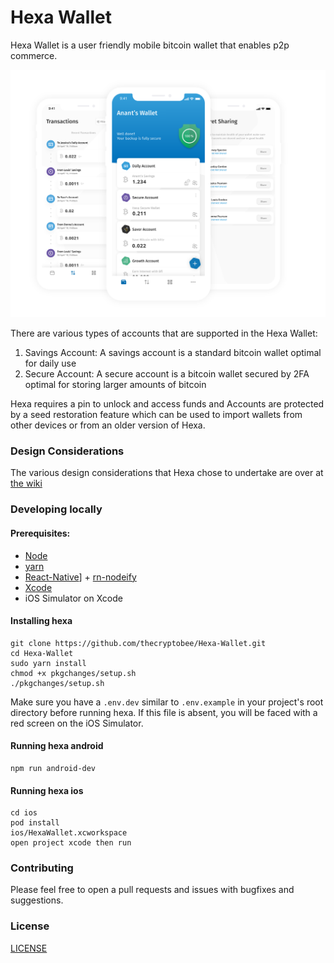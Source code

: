 # Hexa Wallet

Hexa Wallet is a user friendly mobile bitcoin wallet that enables p2p commerce.

![Hexa Wallet](hexa.png)

There are various types of accounts that are supported in the Hexa Wallet:

1. Savings Account: A savings account is a standard bitcoin wallet optimal for daily use
2. Secure Account: A secure account is a bitcoin wallet secured by 2FA optimal for storing larger amounts of bitcoin  
   
Hexa requires a pin to unlock and access funds and Accounts are protected by a seed restoration feature which can be used to import wallets from other devices or from an older version of Hexa.

### Design Considerations

The various design considerations that Hexa chose to undertake are over at [the wiki](https://github.com/thecryptobee/Hexa-Wallet/wiki/Design-Considerations)

### Developing locally

#### Prerequisites:
- [Node](https://nodejs.org/en/)
- [yarn](https://www.npmjs.com/package/yarn)
- [React-Native](https://www.npmjs.com/package/react-native)] + [rn-nodeify](https://www.npmjs.com/package/rn-nodeify)
- [Xcode](https://developer.apple.com/xcode/)
- iOS Simulator on Xcode

#### Installing hexa
```
git clone https://github.com/thecryptobee/Hexa-Wallet.git
cd Hexa-Wallet
sudo yarn install
chmod +x pkgchanges/setup.sh
./pkgchanges/setup.sh
```

Make sure you have a `.env.dev` similar to `.env.example` in your project's root directory before running hexa. If this file is absent, you will be faced with a red screen on the iOS Simulator.

#### Running hexa android
```
npm run android-dev
```
  
#### Running hexa ios    
            
```
cd ios
pod install   
ios/HexaWallet.xcworkspace   
open project xcode then run
```
     
### Contributing
Please feel free to open a pull requests and issues with bugfixes and suggestions.
  
### License  
[LICENSE](LICENSE)
